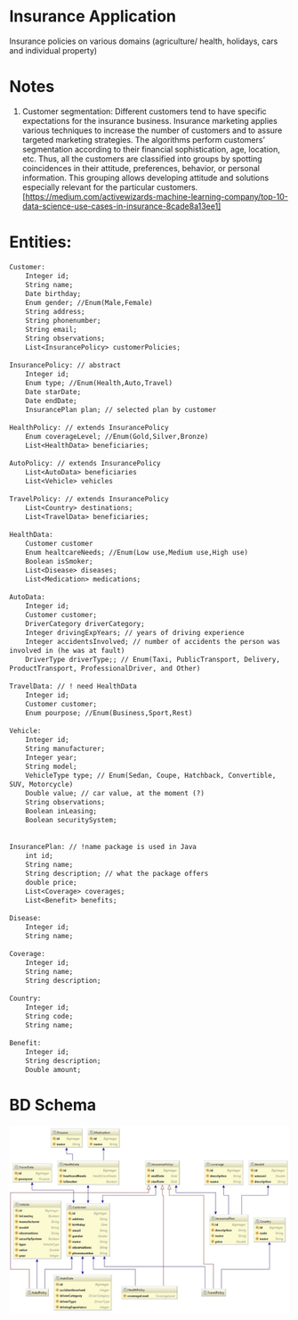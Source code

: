 # Insurance Application

Insurance policies on various domains (agriculture/ health, holidays, cars and individual property)

# Notes

1. Customer segmentation: Different customers tend to have specific expectations for the insurance business. Insurance marketing applies various techniques to increase the number of customers and to assure targeted marketing strategies.
   The algorithms perform customers’ segmentation according to their financial sophistication, age, location, etc. Thus, all the customers are classified into groups by spotting coincidences in their attitude, preferences, behavior, or personal information. This grouping allows developing attitude and solutions especially relevant for the particular customers.
   [https://medium.com/activewizards-machine-learning-company/top-10-data-science-use-cases-in-insurance-8cade8a13ee1]

# Entities:

    Customer:
        Integer id;
        String name;
        Date birthday;
        Enum gender; //Enum(Male,Female)
        String address;
        String phonenumber;
        String email;
        String observations;
        List<InsurancePolicy> customerPolicies;

    InsurancePolicy: // abstract
        Integer id;
        Enum type; //Enum(Health,Auto,Travel)
        Date starDate;
        Date endDate;
        InsurancePlan plan; // selected plan by customer

    HealthPolicy: // extends InsurancePolicy
        Enum coverageLevel; //Enum(Gold,Silver,Bronze)
        List<HealthData> beneficiaries;

    AutoPolicy: // extends InsurancePolicy
        List<AutoData> beneficiaries
        List<Vehicle> vehicles

    TravelPolicy: // extends InsurancePolicy
        List<Country> destinations;
        List<TravelData> beneficiaries;

    HealthData:
        Customer customer
        Enum healtcareNeeds; //Enum(Low use,Medium use,High use)
        Boolean isSmoker;
        List<Disease> diseases;
        List<Medication> medications;

    AutoData:
        Integer id;
        Customer customer;
        DriverCategory driverCategory;
        Integer drivingExpYears; // years of driving experience
        Integer accidentsInvolved; // number of accidents the person was involved in (he was at fault)
        DriverType driverType;; // Enum(Taxi, PublicTransport, Delivery, ProductTransport, ProfessionalDriver, and Other)

    TravelData: // ! need HealthData
        Integer id;
        Customer customer;
        Enum pourpose; //Enum(Business,Sport,Rest)

    Vehicle:
        Integer id;
        String manufacturer;
        Integer year;
        String model;
        VehicleType type; // Enum(Sedan, Coupe, Hatchback, Convertible, SUV, Motorcycle)
        Double value; // car value, at the moment (?)
        String observations;
        Boolean inLeasing;
        Boolean securitySystem;


    InsurancePlan: // !name package is used in Java
        int id;
        String name;
        String description; // what the package offers
        double price;
        List<Coverage> coverages;
        List<Benefit> benefits;

    Disease:
        Integer id;
        String name;

    Coverage:
        Integer id;
        String name;
        String description;

    Country:
        Integer id;
        String code;
        String name;

    Benefit:
        Integer id;
        String description;
        Double amount;

# BD Schema
![Schema](/_source/schema.jpg)

